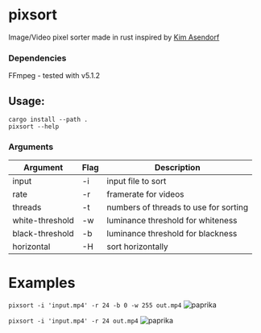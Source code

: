 # pixsort

Image/Video pixel sorter made in rust inspired by [Kim Asendorf](https://github.com/kimasendorf/ASDFPixelSort)

### Dependencies

FFmpeg - tested with v5.1.2

## Usage:
```
cargo install --path .
pixsort --help
```

### Arguments

| Argument | Flag | Description |
|----------|------|-------------|
input|-i|input file to sort
rate|-r|framerate for videos
threads|-t|numbers of threads to use for sorting
white-threshold|-w|luminance threshold for whiteness
black-threshold|-b|luminance threshold for blackness
horizontal|-H|sort horizontally

# Examples
`pixsort -i 'input.mp4' -r 24 -b 0 -w 255 out.mp4`
![paprika](./examples/full_sort.gif)

`pixsort -i 'input.mp4' -r 24 out.mp4`
![paprika](./examples/threshold.gif)
